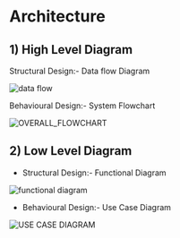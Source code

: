 # Architecture

## 1) High Level Diagram
  Structural Design:- Data flow Diagram

![data flow](https://user-images.githubusercontent.com/46949702/153708757-31d92478-1279-4682-9250-2fe927ea6489.png) 

  Behavioural Design:- System Flowchart

![OVERALL_FLOWCHART](https://user-images.githubusercontent.com/46949702/153708743-e046ba02-8cfb-4030-90d4-899c918d827a.png)

## 2) Low Level Diagram
* Structural Design:- Functional Diagram

![functional diagram](https://user-images.githubusercontent.com/46949702/153708758-fc0476f5-779a-47fd-91ec-87ba23ce6c02.png)

* Behavioural Design:- Use Case Diagram

![USE CASE DIAGRAM](https://user-images.githubusercontent.com/46949702/153708737-e53f4004-9620-40e9-bc92-a0b685345b2f.png)


